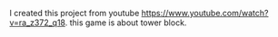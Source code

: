 I created this project from youtube https://www.youtube.com/watch?v=ra_z372_q18. this game is about tower block.

